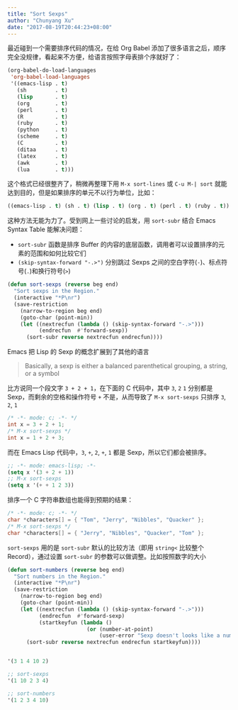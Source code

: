 ```yaml
---
title: "Sort Sexps"
author: "Chunyang Xu"
date: "2017-08-19T20:44:23+08:00"
---
```


最近碰到一个需要排序代码的情况，在给 Org Babel 添加了很多语言之后，顺序完全没规律，看起来不方便，给语言按照字母表排个序就好了：

~~~el
(org-babel-do-load-languages
 'org-babel-load-languages
 '((emacs-lisp . t)
   (sh         . t)
   (lisp       . t)
   (org        . t)
   (perl       . t)
   (R          . t)
   (ruby       . t)
   (python     . t)
   (scheme     . t)
   (C          . t)
   (ditaa      . t)
   (latex      . t)
   (awk        . t)
   (lua        . t)))
~~~

这个格式已经很整齐了，稍微再整理下用 `M-x sort-lines` 或 `C-u M-| sort` 就能达到目的，但是如果排序的单元不以行为单位，比如：

~~~el
((emacs-lisp . t) (sh . t) (lisp . t) (org . t) (perl . t) (ruby . t))
~~~

这种方法无能为力了。受到网上一些讨论的启发，用 `sort-subr` 结合 Emacs Syntax Table 能解决问题：

- `sort-subr` 函数是排序 Buffer 的内容的底层函数，调用者可以设置排序的元素的范围和如何比较它们
- `(skip-syntax-forward "-.>")` 分别跳过 Sexps 之间的空白字符(`-`)、标点符号(`.`)和换行符号(`>`)

~~~el
(defun sort-sexps (reverse beg end)
  "Sort sexps in the Region."
  (interactive "*P\nr")
  (save-restriction
    (narrow-to-region beg end)
    (goto-char (point-min))
    (let ((nextrecfun (lambda () (skip-syntax-forward "-.>")))
          (endrecfun  #'forward-sexp))
      (sort-subr reverse nextrecfun endrecfun))))
~~~

Emacs 把 Lisp 的 Sexp 的概念扩展到了其他的语言

> Basically, a sexp is either a balanced parenthetical grouping, a string, or a
> symbol


比方说同一个段文字 `3 + 2 + 1`，在下面的 C 代码中，其中 `3`, `2` `1` 分别都是 Sexp，而剩余的空格和操作符号 `+` 不是，从而导致了 `M-x sort-sexps` 只排序 `3`, `2`, `1`

~~~c
/* -*- mode: c; -*- */
int x = 3 + 2 + 1;
/* M-x sort-sexps */
int x = 1 + 2 + 3;
~~~

而在 Emacs Lisp 代码中，`3`, `+`, `2`, `+`, `1` 都是 Sexp，所以它们都会被排序。

~~~el
;; -*- mode: emacs-lisp; -*-
(setq x '(3 + 2 + 1))
;; M-x sort-sexps
(setq x '(+ + 1 2 3))
~~~

排序一个 C 字符串数组也能得到预期的结果：

~~~c
/* -*- mode: c; -*- */
char *characters[] = { "Tom", "Jerry", "Nibbles", "Quacker" };
/* M-x sort-sexps */
char *characters[] = { "Jerry", "Nibbles", "Quacker", "Tom" };
~~~

`sort-sexps` 用的是 `sort-subr` 默认的比较方法（即用 `string<` 比较整个 Record），通过设置 `sort-subr` 的参数可以做调整。比如按照数字的大小

~~~el
(defun sort-numbers (reverse beg end)
  "Sort numbers in the Region."
  (interactive "*P\nr")
  (save-restriction
    (narrow-to-region beg end)
    (goto-char (point-min))
    (let ((nextrecfun (lambda () (skip-syntax-forward "-.>")))
          (endrecfun  #'forward-sexp)
          (startkeyfun (lambda ()
                         (or (number-at-point)
                             (user-error "Sexp doesn't looks like a number")))))
      (sort-subr reverse nextrecfun endrecfun startkeyfun))))


'(3 1 4 10 2)

;; sort-sexps
'(1 10 2 3 4)

;; sort-numbers
'(1 2 3 4 10)
~~~
